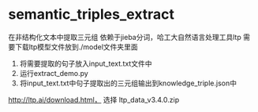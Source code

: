 # semantic_triples_extract
在非结构化文本中提取三元组
依赖于jieba分词，哈工大自然语言处理工具ltp
需要下载ltp模型文件放到./model文件夹里面

1.	将需要提取的句子放入input_text.txt文件中
2.	运行extract_demo.py
3.	将input_text.txt中句子提取出的三元组输出到knowledge_triple.json中


http://ltp.ai/download.html，   选择 ltp_data_v3.4.0.zip
